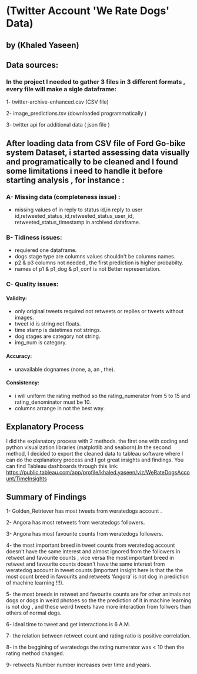 # (Twitter Account 'We Rate Dogs' Data)
## by (Khaled Yaseen)


## Data sources:
### In the project I needed to gather 3 files in 3 different formats , every file will make a sigle dataframe:

1- twitter-archive-enhanced.csv (CSV file) 

2- image_predictions.tsv (downloaded programmatically ) 

3- twitter api for additional data ( json file )

## After loading data from CSV file of Ford Go-bike system Dataset, i started assessing data visually and programatically to be cleaned and I found some limitations i need to handle it before starting analysis , for instance :
### A- Missing data (completeness issue) :

- missing values of in reply to status id,in reply to user id,retweeted_status_id,retweeted_status_user_id, retweeted_status_timestamp in archived dataframe.

### B- Tidiness issues: 

- requiered one dataframe.
- dogs stage type are columns values shouldn't be columns names.
- p2 & p3 columns not needed , the first prediction is higher probabilty.
- names of p1 & p1_dog & p1_conf is not Better representation.

### C- Quality issues:
#### Validity:
- only original tweets required not retweets or replies or tweets without images.
- tweet id is string not floats.
- time stamp is datetimes not strings.
- dog stages are category not string.
- img_num is category.

#### Accuracy:

- unavailable dognames (none, a, an , the).

#### Consistency:

- i will uniform the rating method so the rating_numerator from 5 to 15 and rating_denominator must be 10.
- columns arrange in not the best way.

## Explanatory Process

I did the explanatory process with 2 methods. the first one with coding and python visualization libraries (matplotlib and seaborn).In the second method, I decided to export the cleaned data to tableau software where I can do the explanatory process and I got great insights and findings. You can find Tableau dashboards through this link: https://public.tableau.com/app/profile/khaled.yaseen/viz/WeRateDogsAccount/TimeInsights

## Summary of Findings

1- Golden_Retriever has most tweets from weratedogs account .

2- Angora has most retweets from weratedogs followers.

3- Angora has most favourite counts from weratedogs followers.

4- the most important breed in tweet counts from weratedog account doesn't have the same interest and almost ignored from the followers in retweet and favourite counts , vice versa the most important breed in retweet and favourite counts doesn't have the same interest from weratedog account in tweet counts (important insight here is that the the most count breed in favourits and retweets ‘Angora’ is not dog in prediction of machine learning !!!).

5- the most breeds in retweet and favourite counts are for other animals not dogs or dogs in weird photoes so the the prediction of it in machine learning is not dog , and these weird tweets have more interaction from follwers than others of normal dogs.

6- ideal time to tweet and get interactions is 6 A.M.

7- the relation between retweet count and rating ratio is positive correlation.

8- in the beggining of weratedogs the rating numerator was < 10 then the rating method changed.

9- retweets Number number increases over time and years.